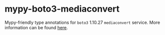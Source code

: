# mypy-boto3-mediaconvert

Mypy-friendly type annotations for `boto3` 1.10.27 `mediaconvert` service.
More information can be found [here](https://github.com/vemel/mypy_boto3).
